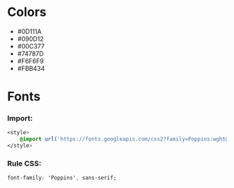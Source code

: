 # __Colors__

- #0D111A
- #090D12
- #00C377
- #74787D
- #F6F6F9
- #FBB434

# __Fonts__

### Import:

```css
<style>
    @import url('https://fonts.googleapis.com/css2?family=Poppins:wght@300;500;700&display=swap');
</style>
```

### Rule CSS:
```css
font-family: 'Poppins', sans-serif;
```

